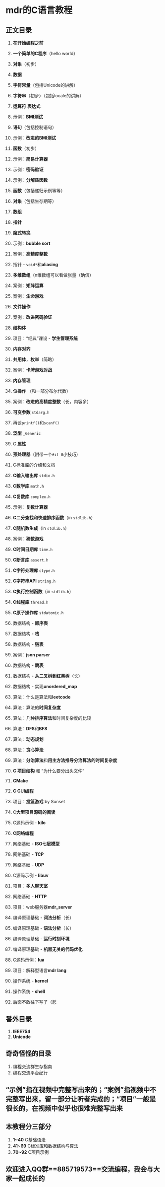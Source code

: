 # mdr的C语言教程

## 正文目录

1. **在开始编程之前**
2. **一个简单的C程序**（hello world）
3. **对象**（初步）
4. **数据**
5. **字符常量**（包括Unicode的讲解）
6. **字符串**（初步）（包括locale的讲解）
7. **运算符** **表达式**
8. 示例：**BMI测试**
9. **语句**（包括控制语句）
10. 示例：**改进的BMI测试**
11. **函数**（初步）
12. 示例：**简易计算器**
13. 示例：**密码验证**
14. 示例：**分解质因数**
15. **函数**（包括递归示例等等）
16. **对象**（包括生存期等）
17. **数组**
18. **指针**
19. **隐式转换**
20. 示例：**bubble sort**
21. 案例：**高精度整数**
22. 指针 - `void*`和**aliasing**
23. **多维数组**（n维数组可以看做张量（确信）
24. 案例：**矩阵运算**
25. 案例：**生命游戏**
26. **文件操作**
27. 案例：**改进密码验证**
28. **结构体**
29. 项目：“经典”课设 - **学生管理系统**
30. **内存对齐**
31. **共用体**，**枚举**（简略）
32. 案例：**卡牌游戏对战**
33. **内存管理**
34. **位操作** （和一部分布尔代数）
35. 案例：**改进的高精度整数**（长，内容多）
36. **可变参数** `stdarg.h`
37. 再谈`printf()`和`scanf()`
38. **泛型** `_Generic`
39. C **属性**
40. **预处理器**（附带一个`#if 0`小技巧）

41. C标准库的介绍和文档
42. **C输入输出库** `stdio.h`
43. **C数学库** `math.h`
44. **C复数库** `complex.h`
45. 示例：**复数计算器**
46. **C二分查找和快速排序函数**（in `stdlib.h`）
47. **C随机数生成**（in `stdlib.h`）
48. 案例：**猜数游戏**
49. **C时间日期库** `time.h`
50. **C断言库** `assert.h`
51. **C字符处理库** `ctype.h`
52. **C字符串API** `string.h`
53. **C执行控制函数**（in `stdlib.h`）
54. **C线程库** `thread.h`
55. **C原子操作库** `stdatomic.h`
56. 数据结构 - **顺序表**
57. 数据结构 - **栈**
58. 数据结构 - **链表**
59. 案例：**json parser**
60. 数据结构 - **跳表**
61. 数据结构 - **从二叉树到红黑树**（长）
62. 数据结构 - 实现**unordered_map**
63. 算法：什么是算法和**leetcode**
64. 算法：算法的**时间复杂度**
65. 算法：几种**排序算法**和时间复杂度的比较
66. 算法：**DFS**和**BFS**
67. 算法：**动态规划**
68. 算法：**贪心算法**
69. 算法：**分治算法**和**用主方法推导分治算法的时间复杂度**

70. **C 项目结构** 和 “为什么要分出头文件”
71. **CMake**
72. **C GUI编程**
73. 项目：**投篮游戏** by Sunset
74. C**大型项目源码的阅读**
75. C源码示例 - **kilo**
76. **C网络编程**
77. 网络基础 - **ISO七层模型**
78. 网络基础 - **TCP**
79. 网络基础 - **UDP**
80. C源码示例 - **libuv**
81. 项目：**多人聊天室**
82. 网络基础 - **HTTP**
83. 项目：web服务器**mdr_server**
84. 编译原理基础 - **词法分析**（长）
85. 编译原理基础 - **语法分析**（长）
86. 编译原理基础 - **运行时刻环境**
87. 编译原理基础 - **机器无关的代码优化**
88. C源码示例：**lua**
89. 项目：解释型语言**mdr lang**
90. 操作系统 - **kernel**
91. 操作系统 - **shell**
92. 后面不敢往下写了（悲

## 番外目录

1. **IEEE754**
2. **Unicode**

## 奇奇怪怪的目录

1. 编程交流群生存指南
2. 编程交流平台纪行

## “示例”指在视频中完整写出来的；“案例”指视频中不完整写出来，留一部分让听者完成的；“项目”一般是很长的，在视频中似乎也很难完整写出来

## 本教程分三部分

1. **1~40** C基础语法
2. **41~69** C标准库和数据结构与算法
3. **70~92** C项目示例

## **欢迎进入QQ群==885719573==交流编程，我会与大家一起成长的**
